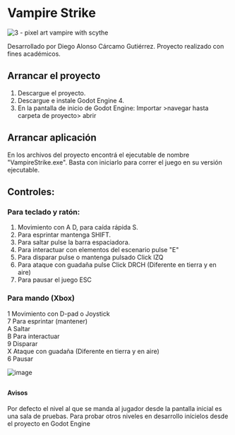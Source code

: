 # Vampire Strike
![3 - pixel art vampire with scythe](https://github.com/diegoCarcamoGutierrez/Game_PFC/assets/113419882/fe91fa91-2f37-4120-9e34-87f9156778af)


Desarrollado por Diego Alonso Cárcamo Gutiérrez.
Proyecto realizado con fines académicos.

## Arrancar el proyecto
1. Descargue el proyecto.
2. Descargue e instale Godot Engine 4.
3. En la pantalla de inicio de Godot Engine: Importar >navegar hasta carpeta de proyecto> abrir

## Arrancar aplicación
En los archivos del proyecto encontrá el ejecutable de nombre "VampireStrike.exe". Basta con iniciarlo para correr el juego en su versión ejecutable.

## Controles:
### Para teclado y ratón:
1. Movimiento con A D, para caída rápida S.
2. Para esprintar mantenga SHIFT.
3. Para saltar pulse la barra espaciadora.
4. Para interactuar con elementos del escenario pulse "E"
5. Para disparar pulse o mantenga pulsado Click IZQ
6. Para ataque con guadaña pulse Click DRCH (Diferente en tierra y en aire)
7. Para pausar el juego ESC
### Para mando (Xbox)
1 Movimiento con D-pad o Joystick <br>
7 Para esprintar (mantener) <br>
A Saltar <br>
B Para interactuar <br>
9 Disparar<br>
X Ataque con guadaña (Diferente en tierra y en aire) <br>
6 Pausar

![image](https://github.com/diegoCarcamoGutierrez/Game_PFC/assets/113419882/91736f7c-a0c3-455b-934a-9d22011ab875)


##
#### Avisos
Por defecto el nivel al que se manda al jugador desde la pantalla inicial es una sala de pruebas. Para probar otros niveles en desarrollo inícielos desde el proyecto en Godot Engine

